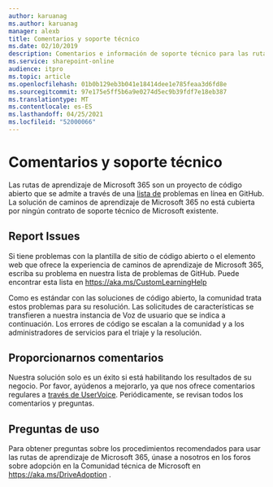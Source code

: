 ```yaml
---
author: karuanag
ms.author: karuanag
manager: alexb
title: Comentarios y soporte técnico
ms.date: 02/10/2019
description: Comentarios e información de soporte técnico para las rutas de aprendizaje de Microsoft 365.
ms.service: sharepoint-online
audience: itpro
ms.topic: article
ms.openlocfilehash: 01b0b129eb3b041e18414dee1e785feaa3d6fd8e
ms.sourcegitcommit: 97e175e5ff5b6a9e0274d5ec9b39fdf7e18eb387
ms.translationtype: MT
ms.contentlocale: es-ES
ms.lasthandoff: 04/25/2021
ms.locfileid: "52000066"
---
```

# <a name="feedback-and-support"></a>Comentarios y soporte técnico

Las rutas de aprendizaje de Microsoft 365 son un proyecto de código abierto que se admite a través de una [lista de](https://aka.ms/CustomLearningHelp) problemas en línea en GitHub. La solución de caminos de aprendizaje de Microsoft 365 no está cubierta por ningún contrato de soporte técnico de Microsoft existente.  

## <a name="report-issues"></a>Report Issues

Si tiene problemas con la plantilla de sitio de código abierto o el elemento web que ofrece la experiencia de caminos de aprendizaje de Microsoft 365, escriba su problema en nuestra lista de problemas de GitHub.  Puede encontrar esta lista en https://aka.ms/CustomLearningHelp  

Como es estándar con las soluciones de código abierto, la comunidad trata estos problemas para su resolución. Las solicitudes de características se transfieren a nuestra instancia de Voz de usuario que se indica a continuación. Los errores de código se escalan a la comunidad y a los administradores de servicios para el triaje y la resolución.  

## <a name="provide-us-feedback"></a>Proporcionarnos comentarios

Nuestra solución solo es un éxito si está habilitando los resultados de su negocio.  Por favor, ayúdenos a mejorarlo, ya que nos ofrece comentarios regulares a  [través de UserVoice](https://go.microsoft.com/fwlink/?linkid=2109552).  Periódicamente, se revisan todos los comentarios y preguntas. 

## <a name="usage-questions"></a>Preguntas de uso

Para obtener preguntas sobre los procedimientos recomendados para usar las [](https://aka.ms/DriveAdoption) rutas de aprendizaje de Microsoft 365, únase a nosotros en los foros sobre adopción en la Comunidad técnica de Microsoft en https://aka.ms/DriveAdoption . 

